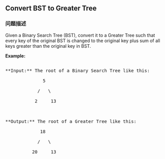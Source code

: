 ## Convert BST to Greater Tree  
### 问题描述
Given a Binary Search Tree (BST), convert it to a Greater Tree such that every key of the original BST is changed to the original key plus sum of all keys greater than the original key in BST.


**Example:**
<pre>
**Input:** The root of a Binary Search Tree like this:
              5
            /   \
           2     13

**Output:** The root of a Greater Tree like this:
             18
            /   \
          20     13
</pre>


